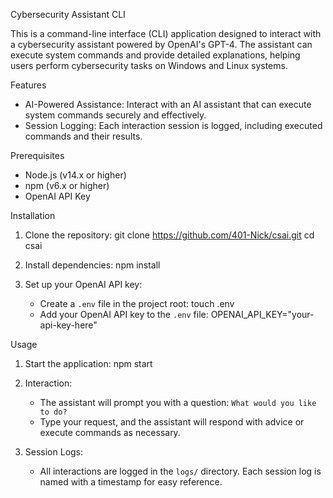 Cybersecurity Assistant CLI

This is a command-line interface (CLI) application designed to interact with a cybersecurity assistant powered by OpenAI's GPT-4. The assistant can execute system commands and provide detailed explanations, helping users perform cybersecurity tasks on Windows and Linux systems.

Features

- AI-Powered Assistance: Interact with an AI assistant that can execute system commands securely and effectively.
- Session Logging: Each interaction session is logged, including executed commands and their results.

Prerequisites

- Node.js (v14.x or higher)
- npm (v6.x or higher)
- OpenAI API Key

Installation

1. Clone the repository:
   git clone https://github.com/401-Nick/csai.git
   cd csai

2. Install dependencies:
   npm install

3. Set up your OpenAI API key:
   - Create a `.env` file in the project root:
     touch .env
   - Add your OpenAI API key to the `.env` file:
     OPENAI_API_KEY="your-api-key-here"

Usage

1. Start the application:
   npm start

2. Interaction:
   - The assistant will prompt you with a question: `What would you like to do?`
   - Type your request, and the assistant will respond with advice or execute commands as necessary.

3. Session Logs:
   - All interactions are logged in the `logs/` directory. Each session log is named with a timestamp for easy reference.